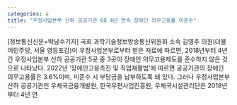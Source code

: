 ```yaml
---
categories: a
title: "우정사업본부 산하 공공기관 60 4년 연속 장애인 의무고용률 미준수"
---
```

[정보통신신문=박남수기자] 국회 과학기술정보방송통신위원회 소속 김영주 의원(더불어민주당, 서울 영등포갑)이 우정사업본부로부터 받은 자료에 따르면, 2018년부터 4년간 우정사업본부 산하 공공기관 5곳 중 3곳이 장애인 의무고용제도를 준수하지 않은 것으로 나타났다. 2022년 &lsquo;장애인고용촉진 및 직업재활법&rsquo;에 따르면 공공기관의 장애인 의무고용률은 3.6%이며, 미준수 시 부담금을 납부하도록 돼 있다. 그러나 우정사업본부 산하 공공기관인 우체국금융개발원, 한국우편사업진흥원, 우체국시설관리단은 2018년부터 4년 연